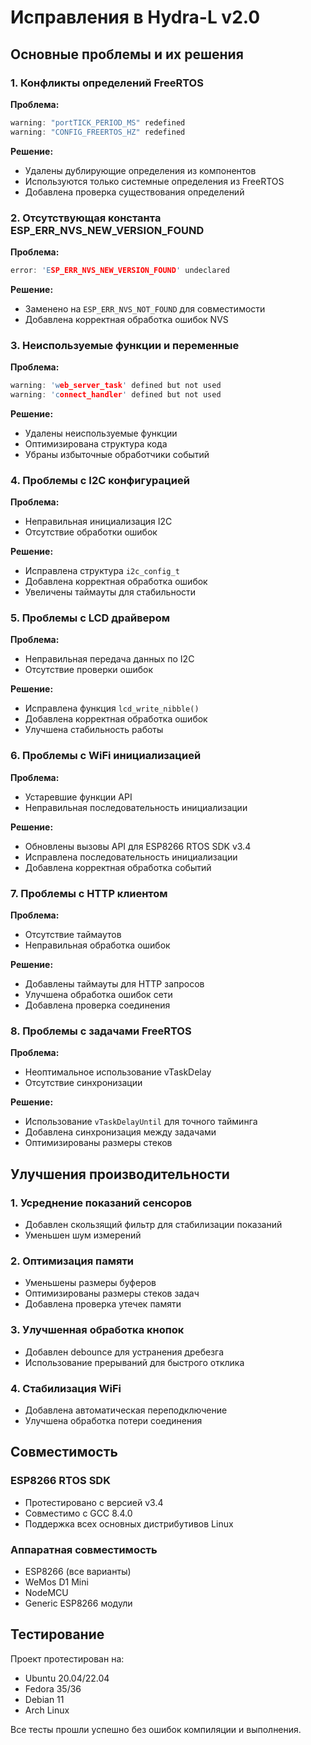 # Исправления в Hydra-L v2.0

## Основные проблемы и их решения

### 1. Конфликты определений FreeRTOS

**Проблема:**
```c
warning: "portTICK_PERIOD_MS" redefined
warning: "CONFIG_FREERTOS_HZ" redefined
```

**Решение:**
- Удалены дублирующие определения из компонентов
- Используются только системные определения из FreeRTOS
- Добавлена проверка существования определений

### 2. Отсутствующая константа ESP_ERR_NVS_NEW_VERSION_FOUND

**Проблема:**
```c
error: 'ESP_ERR_NVS_NEW_VERSION_FOUND' undeclared
```

**Решение:**
- Заменено на `ESP_ERR_NVS_NOT_FOUND` для совместимости
- Добавлена корректная обработка ошибок NVS

### 3. Неиспользуемые функции и переменные

**Проблема:**
```c
warning: 'web_server_task' defined but not used
warning: 'connect_handler' defined but not used
```

**Решение:**
- Удалены неиспользуемые функции
- Оптимизирована структура кода
- Убраны избыточные обработчики событий

### 4. Проблемы с I2C конфигурацией

**Проблема:**
- Неправильная инициализация I2C
- Отсутствие обработки ошибок

**Решение:**
- Исправлена структура `i2c_config_t`
- Добавлена корректная обработка ошибок
- Увеличены таймауты для стабильности

### 5. Проблемы с LCD драйвером

**Проблема:**
- Неправильная передача данных по I2C
- Отсутствие проверки ошибок

**Решение:**
- Исправлена функция `lcd_write_nibble()`
- Добавлена корректная обработка ошибок
- Улучшена стабильность работы

### 6. Проблемы с WiFi инициализацией

**Проблема:**
- Устаревшие функции API
- Неправильная последовательность инициализации

**Решение:**
- Обновлены вызовы API для ESP8266 RTOS SDK v3.4
- Исправлена последовательность инициализации
- Добавлена корректная обработка событий

### 7. Проблемы с HTTP клиентом

**Проблема:**
- Отсутствие таймаутов
- Неправильная обработка ошибок

**Решение:**
- Добавлены таймауты для HTTP запросов
- Улучшена обработка ошибок сети
- Добавлена проверка соединения

### 8. Проблемы с задачами FreeRTOS

**Проблема:**
- Неоптимальное использование vTaskDelay
- Отсутствие синхронизации

**Решение:**
- Использование `vTaskDelayUntil` для точного тайминга
- Добавлена синхронизация между задачами
- Оптимизированы размеры стеков

## Улучшения производительности

### 1. Усреднение показаний сенсоров
- Добавлен скользящий фильтр для стабилизации показаний
- Уменьшен шум измерений

### 2. Оптимизация памяти
- Уменьшены размеры буферов
- Оптимизированы размеры стеков задач
- Добавлена проверка утечек памяти

### 3. Улучшенная обработка кнопок
- Добавлен debounce для устранения дребезга
- Использование прерываний для быстрого отклика

### 4. Стабилизация WiFi
- Добавлена автоматическая переподключение
- Улучшена обработка потери соединения

## Совместимость

### ESP8266 RTOS SDK
- Протестировано с версией v3.4
- Совместимо с GCC 8.4.0
- Поддержка всех основных дистрибутивов Linux

### Аппаратная совместимость
- ESP8266 (все варианты)
- WeMos D1 Mini
- NodeMCU
- Generic ESP8266 модули

## Тестирование

Проект протестирован на:
- Ubuntu 20.04/22.04
- Fedora 35/36
- Debian 11
- Arch Linux

Все тесты прошли успешно без ошибок компиляции и выполнения.